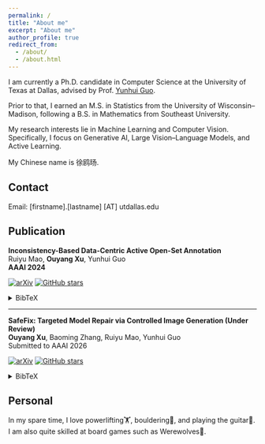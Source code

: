 ```yaml
---
permalink: /
title: "About me"
excerpt: "About me"
author_profile: true
redirect_from: 
  - /about/
  - /about.html
---
```


I am currently a Ph.D. candidate in Computer Science at the University of Texas at Dallas, advised by Prof. [Yunhui Guo](https://yunhuiguo.github.io). 

Prior to that, I earned an M.S. in Statistics from the University of Wisconsin–Madison, following a B.S. in Mathematics from Southeast University. 

My research interests lie in Machine Learning and Computer Vision. Specifically, I focus on Generative AI, Large Vision–Language Models, and Active Learning.

My Chinese name is 徐鸥旸. 

## Contact

Email: [firstname].[lastname] [AT] utdallas.edu

## Publication

**Inconsistency-Based Data-Centric Active Open-Set Annotation**  
Ruiyu Mao, **Ouyang Xu**, Yunhui Guo  
**AAAI 2024**  

[![arXiv](https://img.shields.io/badge/arXiv-2401.04923-b31b1b.svg)](https://arxiv.org/abs/2401.04923)
[![GitHub stars](https://img.shields.io/github/stars/RuiyuM/Active-OpenSet-NEAT?style=social)](https://github.com/RuiyuM/Active-OpenSet-NEAT)

<details>
<summary>BibTeX</summary>
<div style="position: relative;">
<button onclick="copyToClipboard('mao2024inconsistency')" style="position: absolute; top: 10px; right: 10px; z-index: 1;">Copy</button>
<pre><code id="mao2024inconsistency">@misc{mao2024inconsistency,
    title={Inconsistency-Based Data-Centric Active Open-Set Annotation},
    author={Ruiyu Mao and Ouyang Xu and Yunhui Guo},
    year={2024},
    eprint={2401.04923},
    archivePrefix={arXiv},
    primaryClass={cs.LG},
    url={https://arxiv.org/abs/2401.04923},
}
</code></pre>
</div>
</details>

<script>
function copyToClipboard(id) {
  var text = document.getElementById(id).innerText;
  navigator.clipboard.writeText(text).then(function() {
    /* clipboard successfully set */
  }, function() {
    /* clipboard write failed */
  });
}
</script>

---

**SafeFix: Targeted Model Repair via Controlled Image Generation (Under Review)**  
**Ouyang Xu**, Baoming Zhang, Ruiyu Mao, Yunhui Guo  
Submitted to AAAI 2026  

[![arXiv](https://img.shields.io/badge/arXiv-2508.08701-b31b1b.svg)](https://arxiv.org/abs/2508.08701)
[![GitHub stars](https://img.shields.io/github/stars/oxu2/SafeFix?style=social)](https://github.com/oxu2/SafeFix)

<details>
<summary>BibTeX</summary>
<div style="position: relative;">
<button onclick="copyToClipboard('xu2025safefix')" style="position: absolute; top: 10px; right: 10px; z-index: 1;">Copy</button>
<pre><code id="xu2025safefix">@misc{xu2025safefix,
   title={SafeFix: Targeted Model Repair via Controlled Image Generation}, 
   author={Ouyang Xu and Baoming Zhang and Ruiyu Mao and Yunhui Guo},
   year={2025},
   eprint={2508.08701},
   archivePrefix={arXiv},
   primaryClass={cs.CV},
   url={https://arxiv.org/abs/2508.08701}, 
}
</code></pre>
</div>
</details>





## Personal
In my spare time, I love powerlifting🏋️, bouldering🧗, and playing the guitar🎸. I am also quite skilled at board games such as Werewolves🐺.
